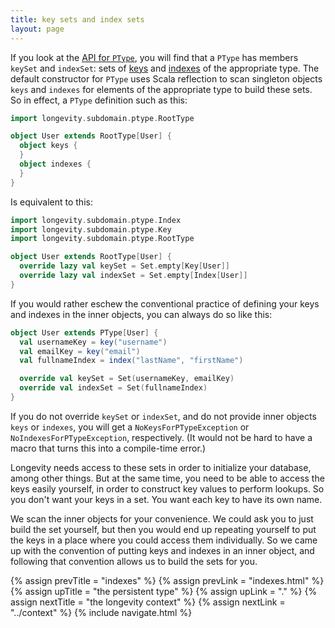 ```yaml
---
title: key sets and index sets
layout: page
---
```


If you look at the [API for
`PType`](http://longevityframework.github.io/longevity/scaladocs/longevity-latest/#longevity.subdomain.ptype.PType),
you will find that a `PType` has members `keySet` and `indexSet`: sets
of [keys](keys.html) and [indexes](indexes.html) of the appropriate
type. The default constructor for `PType` uses Scala reflection to
scan singleton objects `keys` and `indexes` for elements of the
appropriate type to build these sets. So in effect, a `PType`
definition such as this:

```scala
import longevity.subdomain.ptype.RootType

object User extends RootType[User] {
  object keys {
  }
  object indexes {
  }
}
```

Is equivalent to this:

```scala
import longevity.subdomain.ptype.Index
import longevity.subdomain.ptype.Key
import longevity.subdomain.ptype.RootType

object User extends RootType[User] {
  override lazy val keySet = Set.empty[Key[User]]
  override lazy val indexSet = Set.empty[Index[User]]
}
```

If you would rather eschew the conventional practice of defining
your keys and indexes in the inner objects, you can always do so like
this:

```scala
object User extends PType[User] {
  val usernameKey = key("username")
  val emailKey = key("email")
  val fullnameIndex = index("lastName", "firstName")

  override val keySet = Set(usernameKey, emailKey)
  override val indexSet = Set(fullnameIndex)
}
```

If you do not override `keySet` or `indexSet`, and do not provide
inner objects `keys` or `indexes`, you will get a
`NoKeysForPTypeException` or `NoIndexesForPTypeException`,
respectively. (It would not be hard to have a macro that turns this
into a compile-time error.)

Longevity needs access to these sets in order to initialize your
database, among other things. But at the same time, you need to be
able to access the keys easily yourself, in order to construct key
values to perform lookups. So you don't want your keys in a set. You
want each key to have its own name.

We scan the inner objects for your convenience. We could ask you to
just build the set yourself, but then you would end up repeating
yourself to put the keys in a place where you could access them
individually. So we came up with the convention of putting keys and
indexes in an inner object, and following that convention allows us to
build the sets for you.

{% assign prevTitle = "indexes" %}
{% assign prevLink = "indexes.html" %}
{% assign upTitle = "the persistent type" %}
{% assign upLink = "." %}
{% assign nextTitle = "the longevity context" %}
{% assign nextLink = "../context" %}
{% include navigate.html %}

